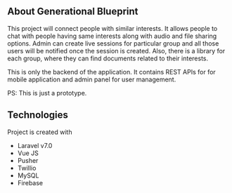 

## About Generational Blueprint

This project will connect people with similar interests. It allows people to chat with people having same interests along with audio and file sharing options. Admin can create live sessions for particular group and all those users will be notified once the session is created. Also, there is a library for each group, where they can find documents related to their interests. 

This is only the backend of the application. It contains REST APIs for for mobile application and admin panel for user management.

PS: This is just a prototype. 


## Technologies

Project is created with
- Laravel v7.0
- Vue JS
- Pusher
- Twillio
- MySQL
- Firebase



